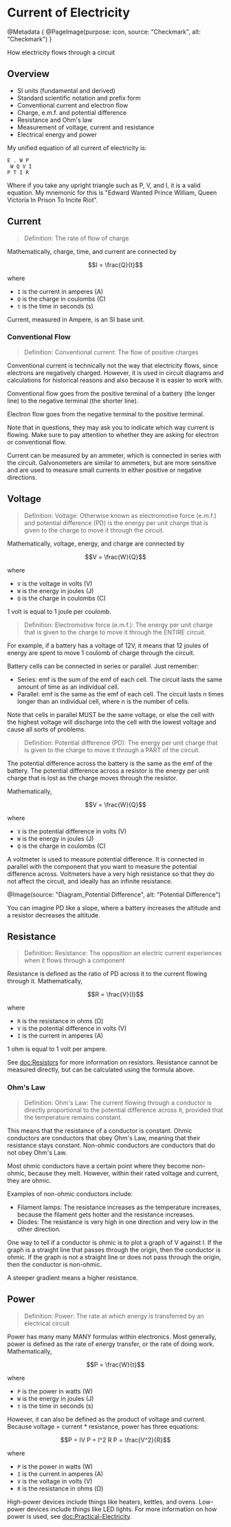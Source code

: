 # Current of Electricity

@Metadata {
    @PageImage(purpose: icon, source: "Checkmark", alt: "Checkmark")
}

How electricity flows through a circuit

## Overview
- SI units (fundamental and derived)
- Standard scientific notation and prefix form
- Conventional current and electron flow
- Charge, e.m.f. and potential difference
- Resistance and Ohm's law
- Measurement of voltage, current and resistance
- Electrical energy and power

My unified equation of all current of electricity is:
```
E . W P
 W Q V I
P T I R
```
Where if you take any upright triangle such as P, V, and I, it is a valid equation. My mnemonic for this is
"Edward Wanted Prince William, Queen Victoria In Prison To Incite Riot".

## Current

> Definition: The rate of flow of charge

Mathematically, charge, time, and current are connected by
```math
I = \frac{Q}{t}
```
where
- `I` is the current in amperes (A)
- `Q` is the charge in coulombs (C)
- `t` is the time in seconds (s)

Current, measured in Ampere, is an SI base unit.

### Conventional Flow

> Definition: Conventional current: The flow of positive charges

Conventional current is technically not the way that electricity flows, since electrons are negatively charged. 
However, it is used in circuit diagrams and calculations for historical reasons and also because it is easier to work with.

Conventional flow goes from the positive terminal of a battery (the longer line) to the negative terminal (the shorter line).

Electron flow goes from the negative terminal to the positive terminal.

Note that in questions, they may ask you to indicate which way current is flowing. Make sure to pay attention to whether they
are asking for electron or conventional flow.

Current can be measured by an ammeter, which is connected in series with the circuit. Galvonometers are similar to ammeters, 
but are more sensitive and are used to measure small currents in either positive or negative directions.

## Voltage

> Definition: Voltage: Otherwise known as electromotive force (e.m.f.) and potential difference (PD) is the energy per 
unit charge that is given to the charge to move it through the circuit.

Mathematically, voltage, energy, and charge are connected by
```math
V = \frac{W}{Q}
```
where
- `V` is the voltage in volts (V)
- `W` is the energy in joules (J)
- `Q` is the charge in coulombs (C)

1 volt is equal to 1 joule per coulomb.

> Definition: Electromotive force (e.m.f.): The energy per unit charge that is given to the charge to move it through the
ENTIRE circuit.

For example, if a battery has a voltage of 12V, it means that 12 joules of energy are spent to move 1 coulomb of charge 
through the circuit.

Battery cells can be connected in series or parallel. Just remember:
- Series: emf is the sum of the emf of each cell. The circuit lasts the same amount of time as an individual cell.
- Parallel: emf is the same as the emf of each cell. The circuit lasts n times longer than an individual cell, where n is the
number of cells.

Note that cells in parallel MUST be the same voltage, or else the cell with the highest voltage will discharge into the cell
with the lowest voltage and cause all sorts of problems.

> Definition: Potential difference (PD): The energy per unit charge that is given to the charge to move it through a
PART of the circuit.

The potential difference across the battery is the same as the emf of the battery. The potential difference across a resistor
is the energy per unit charge that is lost as the charge moves through the resistor.

Mathematically,
```math
V = \frac{W}{Q}
```
where
- `V` is the potential difference in volts (V)
- `W` is the energy in joules (J)
- `Q` is the charge in coulombs (C)

A voltmeter is used to measure potential difference. It is connected in parallel with the component that you want to measure
the potential difference across. Voltmeters have a very high resistance so that they do not affect the circuit, and ideally
has an infinite resistance.

@Image(source: "Diagram_Potential Difference", alt: "Potential Difference")

You can imagine PD like a slope, where a battery increases the altitude and a resistor decreases the altitude.

## Resistance

> Definition: Resistance: The opposition an electric current experiences when it flows through a component

Resistance is defined as the ratio of PD across it to the current flowing through it. Mathematically,
```math
R = \frac{V}{I}
```
where
- `R` is the resistance in ohms (Ω)
- `V` is the potential difference in volts (V)
- `I` is the current in amperes (A)

1 ohm is equal to 1 volt per ampere.

See <doc:Resistors> for more information on resistors. Resistance cannot be measured directly, but can be calculated using
the formula above.

### Ohm's Law

> Definition: Ohm's Law: The current flowing through a conductor is directly proportional to the potential difference across
it, provided that the temperature remains constant.

This means that the resistance of a conductor is constant. Ohmic conductors are conductors that obey Ohm's Law,
meaning that their resistance stays constant. Non-ohmic conductors are conductors that do not obey Ohm's Law.

Most ohmic conductors have a certain point where they become non-ohmic, because they melt. However, within their rated
voltage and current, they are ohmic.

Examples of non-ohmic conductors include:
- Filament lamps: The resistance increases as the temperature increases, because the filament gets hotter and the resistance
increases.
- Diodes: The resistance is very high in one direction and very low in the other direction.

One way to tell if a conductor is ohmic is to plot a graph of V against I. If the graph is a straight line that passes through
the origin, then the conductor is ohmic. If the graph is not a straight line or does not pass through the origin, then the 
conductor is non-ohmic.

A steeper gradient means a higher resistance.

## Power

> Definition: Power: The rate at which energy is transferred by an electrical circuit

Power has many many MANY formulas within electronics. Most generally, power is defined as the rate of energy transfer, or
the rate of doing work. Mathematically,
```math
P = \frac{W}{t}
```
where
- `P` is the power in watts (W)
- `W` is the energy in joules (J)
- `t` is the time in seconds (s)

However, it can also be defined as the product of voltage and current. Because voltage = current * resistance, power has three
equations:
```math
P = IV

P = I^2 R

P = \frac{V^2}{R}
```
where
- `P` is the power in watts (W)
- `I` is the current in amperes (A)
- `V` is the voltage in volts (V)
- `R` is the resistance in ohms (Ω)

High-power devices include things like heaters, kettles, and ovens. Low-power devices include things like LED lights. For
more information on how power is used, see <doc:Practical-Electricity>.

